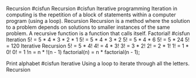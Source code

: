 Recursion
 #cisfun
Recursion
 #cisfun
Iterative programming
 Iteration in computing is the repetition of 
a block of statements within a computer 
program (using a loop). 
Recursion
 Recursion is a method where 
the solution to a problem 
depends on solutions to smaller 
instances of the same problem.
 A recursive function is a 
function that calls itself.
Factorial!
 #cisfun
Iteration
 5! = 5 * 4 * 3 * 2 * 1
 5! = 5 * 4 * 3 * 2
 5! = 5 * 4 * 6
 5! = 5 * 24
 5! = 120
Iterative
Recursion
 5! = 5 * 4!
 4! = 4 * 3!
 3! = 3 * 2!
 2! = 2 * 1!
 1! = 1 * 0!
 0! = 1
 !n = n * !(n - 1)
 factorial(n) = n * factorial(n - 1);

Print alphabet
 #cisfun
Iterative
 Using a loop to iterate through all the letters.
Recursion
